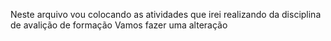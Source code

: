Neste arquivo vou colocando as atividades que irei realizando da disciplina de avalição de formação
Vamos fazer uma alteração

